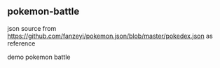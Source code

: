 ## pokemon-battle
json source from https://github.com/fanzeyi/pokemon.json/blob/master/pokedex.json as reference

demo pokemon battle


